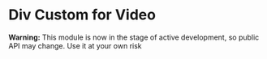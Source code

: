 # Div Custom for Video

**Warning:** This module is now in the stage of active development, so public API may change.
Use it at your own risk


